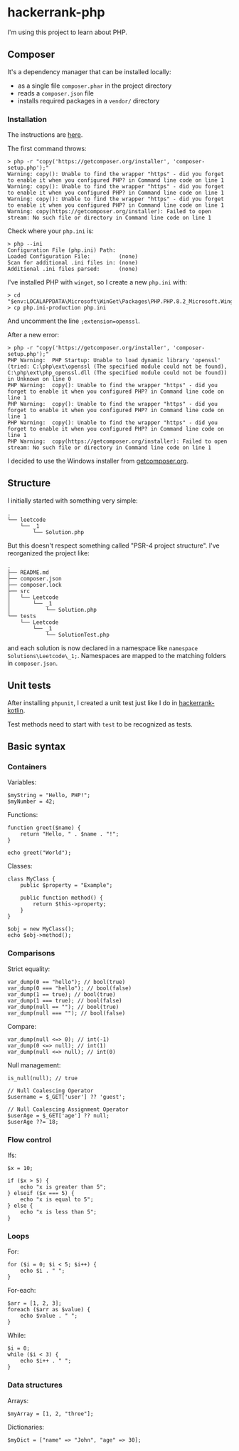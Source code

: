 # hackerrank-php

I'm using this project to learn about PHP.

## Composer

It's a dependency manager that can be installed locally:

- as a single file `composer.phar` in the project directory
- reads a `composer.json` file
- installs required packages in a `vendor/` directory

### Installation

The instructions are [here](https://getcomposer.org/download/).

The first command throws:

```
> php -r "copy('https://getcomposer.org/installer', 'composer-setup.php');"
Warning: copy(): Unable to find the wrapper "https" - did you forget to enable it when you configured PHP? in Command line code on line 1
Warning: copy(): Unable to find the wrapper "https" - did you forget to enable it when you configured PHP? in Command line code on line 1
Warning: copy(): Unable to find the wrapper "https" - did you forget to enable it when you configured PHP? in Command line code on line 1
Warning: copy(https://getcomposer.org/installer): Failed to open stream: No such file or directory in Command line code on line 1
```

Check where your `php.ini` is:

```
> php --ini
Configuration File (php.ini) Path:
Loaded Configuration File:         (none)
Scan for additional .ini files in: (none)
Additional .ini files parsed:      (none)
```

I've installed PHP with `winget`, so I create a new `php.ini` with:

```
> cd "$env:LOCALAPPDATA\Microsoft\WinGet\Packages\PHP.PHP.8.2_Microsoft.Winget.Source_8wekyb3d8bbwe"
> cp php.ini-production php.ini
```

And uncomment the line `;extension=openssl`.

After a new error:

```
> php -r "copy('https://getcomposer.org/installer', 'composer-setup.php');"
PHP Warning:  PHP Startup: Unable to load dynamic library 'openssl' (tried: C:\php\ext\openssl (The specified module could not be found), C:\php\ext\php_openssl.dll (The specified module could not be found)) in Unknown on line 0
PHP Warning:  copy(): Unable to find the wrapper "https" - did you forget to enable it when you configured PHP? in Command line code on line 1
PHP Warning:  copy(): Unable to find the wrapper "https" - did you forget to enable it when you configured PHP? in Command line code on line 1
PHP Warning:  copy(): Unable to find the wrapper "https" - did you forget to enable it when you configured PHP? in Command line code on line 1
PHP Warning:  copy(https://getcomposer.org/installer): Failed to open stream: No such file or directory in Command line code on line 1
```

I decided to use the Windows installer from [getcomposer.org](https://getcomposer.org/download/).


## Structure

I initially started with something very simple:

```
.
└── leetcode
    └── _1
        └── Solution.php
```

But this doesn't respect something called "PSR-4 project structure".
I've reorganized the project like:

```
.
├── README.md
├── composer.json
├── composer.lock
├── src
│   └── Leetcode
│       └── _1
│           └── Solution.php
└── tests
    └── Leetcode
        └── _1
            └── SolutionTest.php
```

and each solution is now declared in a namespace like `namespace Solutions\Leetcode\_1;`.
Namespaces are mapped to the matching folders in `composer.json`.

## Unit tests

After installing `phpunit`, I created a unit test just like I do in [hackerrank-kotlin](https://github.com/seguri/hackerrank-kotlin).

Test methods need to start with `test` to be recognized as tests.

## Basic syntax

### Containers

Variables:

```
$myString = "Hello, PHP!";
$myNumber = 42;
```

Functions:

```
function greet($name) {
    return "Hello, " . $name . "!";
}

echo greet("World");
```

Classes:

```
class MyClass {
    public $property = "Example";

    public function method() {
        return $this->property;
    }
}

$obj = new MyClass();
echo $obj->method();
```

### Comparisons

Strict equality:

```
var_dump(0 == "hello"); // bool(true)
var_dump(0 === "hello"); // bool(false)
var_dump(1 == true); // bool(true)
var_dump(1 === true); // bool(false)
var_dump(null == ""); // bool(true)
var_dump(null === ""); // bool(false)
```

Compare:

```
var_dump(null <=> 0); // int(-1)
var_dump(0 <=> null); // int(1)
var_dump(null <=> null); // int(0)
```

Null management:

```
is_null(null); // true

// Null Coalescing Operator
$username = $_GET['user'] ?? 'guest';

// Null Coalescing Assignment Operator
$userAge = $_GET['age'] ?? null;
$userAge ??= 18;
```

### Flow control

Ifs:

```
$x = 10;

if ($x > 5) {
    echo "x is greater than 5";
} elseif ($x === 5) {
    echo "x is equal to 5";
} else {
    echo "x is less than 5";
}
```

### Loops

For:

```
for ($i = 0; $i < 5; $i++) {
    echo $i . " ";
}
```

For-each:

```
$arr = [1, 2, 3];
foreach ($arr as $value) {
    echo $value . " ";
}
```

While:

```
$i = 0;
while ($i < 3) {
    echo $i++ . " ";
}
```

### Data structures

Arrays:

```
$myArray = [1, 2, "three"];
```

Dictionaries:

```
$myDict = ["name" => "John", "age" => 30];
```
